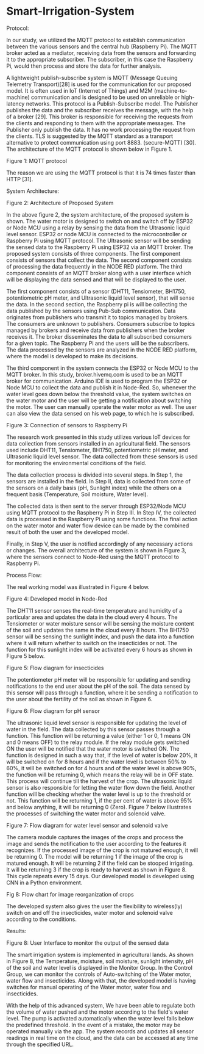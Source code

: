 # Smart-Irrigation-System

Protocol: 

In our study, we utilized the MQTT protocol to establish communication between the various sensors and the central hub (Raspberry Pi). The MQTT broker acted as a mediator, receiving data from the sensors and forwarding it to the appropriate subscriber. The subscriber, in this case the Raspberry Pi, would then process and store the data for further analysis.

A lightweight publish-subscribe system is MQTT (Message Queuing Telemetry Transport)[28] is used for the communication for our proposed model. It is often used in IoT (Internet of Things) and M2M (machine-to-machine) communication and is designed to be used on unreliable or high-latency networks. This protocol is a Publish-Subscribe model. The Publisher publishes the data and the subscriber receives the message, with the help of a broker [29]. This broker is responsible for receiving the requests from the clients and responding to them with the appropriate messages. The Publisher only publish the data. It has no work processing the request from the clients. TLS is suggested by the MQTT standard as a transport alternative to protect communication using port 8883. (secure-MQTT) [30]. The architecture of the MQTT protocol is shown below in Figure 1.


Figure 1: MQTT protocol


The reason we are using the MQTT protocol is that it is 74 times faster than HTTP [31].   


System Architecture:


Figure 2: Architecture of Proposed System

In the above figure 2, the system architecture, of the proposed system is shown. The water motor is designed to switch on and switch off by ESP32 or Node MCU using a relay by sensing the data from the Ultrasonic liquid level sensor. ESP32 or node MCU is connected to the microcontroller or Raspberry Pi using MQTT protocol. The Ultrasonic sensor will be sending the sensed data to the Raspberry Pi using ESP32 via an MQTT broker. The proposed system consists of three components. The first component consists of sensors that collect the data. The second component consists of processing the data frequently in the NODE RED platform. The third component consists of an MQTT broker along with a user interface which will be displaying the data sensed and that will be displayed to the user.

The first component consists of a sensor (DHT11, Tensiometer, BH1750, potentiometric pH meter, and Ultrasonic liquid level sensor), that will sense the data. In the second section, the Raspberry pi is will be collecting the data published by the sensors using Pub-Sub communication. Data originates from publishers who transmit it to topics managed by brokers. The consumers are unknown to publishers. Consumers subscribe to topics managed by brokers and receive data from publishers when the broker receives it. The broker disseminates the data to all subscribed consumers for a given topic. The Raspberry Pi and the users will be the subscribers. The data processed by the sensors are analyzed in the NODE RED platform, where the model is developed to make its decisions. 

The third component in the system connects the ESP32 or Node MCU to the MQTT broker. In this study, broker.hivemq.com is used to be an MQTT broker for communication. Arduino IDE is used to program the ESP32 or Node MCU to collect the data and publish it in Node-Red. So, whenever the water level goes down below the threshold value, the system switches on the water motor and the user will be getting a notification about switching the motor. The user can manually operate the water motor as well. The user can also view the data sensed on his web page, to which he is subscribed.



Figure 3: Connection of sensors to Raspberry Pi

The research work presented in this study utilizes various IoT devices for data collection from sensors installed in an agricultural field. The sensors used include DHT11, Tensiometer, BH1750, potentiometric pH meter, and Ultrasonic liquid level sensor. The data collected from these sensors is used for monitoring the environmental conditions of the field.

The data collection process is divided into several steps. In Step 1, the sensors are installed in the field. In Step II, data is collected from some of the sensors on a daily basis (pH, Sunlight index) while the others on a frequent basis (Temperature, Soil moisture, Water level).

The collected data is then sent to the server through ESP32/Node MCU using MQTT protocol to the Raspberry Pi in Step III. In Step IV, the collected data is processed in the Raspberry Pi using some functions. The final action on the water motor and water flow device can be made by the combined result of both the user and the developed model.

Finally, in Step V, the user is notified accordingly of any necessary actions or changes. The overall architecture of the system is shown in Figure 3, where the sensors connect to Node-Red using the MQTT protocol to Raspberry Pi.


Process Flow:

The real working model was illustrated in Figure 4 below. 


Figure 4: Developed model in Node-Red

The DHT11 sensor senses the real-time temperature and humidity of a particular area and updates the data in the cloud every 4 hours. The Tensiometer or water moisture sensor will be sensing the moisture content of the soil and updates the same in the cloud every 8 hours. The BH1750 sensor will be sensing the sunlight index, and push the data into a function where it will return whether to switch on the insecticides or not. The function for this sunlight index will be activated every 6 hours as shown in Figure 5 below. 


Figure 5: Flow diagram for insecticides

The potentiometer pH meter will be responsible for updating and sending notifications to the end user about the pH of the soil. The data sensed by this sensor will pass through a function, where it be sending a notification to the user about the fertility of the soil as shown in Figure 6.


Figure 6: Flow diagram for pH sensor

The ultrasonic liquid level sensor is responsible for updating the level of water in the field. The data collected by this sensor passes through a function. This function will be returning a value (either 1 or 0, 1 means ON and 0 means OFF) to the relay module. If the relay module gets switched ON the user will be notified that the water motor is switched ON. The function is designed in such a way that, if the level of water is below 20%, it will be switched on for 8 hours and if the water level is between 50% to 60%, it will be switched on for 4 hours and of the water level is above 90%, the function will be returning 0, which means the relay will be in OFF state. This process will continue till the harvest of the crop. The ultrasonic liquid sensor is also responsible for letting the water flow down the field. Another function will be checking whether the water level is up to the threshold or not. This function will be returning 1, if the per cent of water is above 95% and below anything, it will be returning 0 (Zero). Figure 7 below illustrates the processes of switching the water motor and solenoid valve.

Figure 7: Flow diagram for water level sensor and solenoid valve

The camera module captures the images of the crops and process the image and sends the notification to the user according to the features it recognizes. If the processed image of the crop is not matured enough, it will be returning 0. The model will be returning 1 if the image of the crop is matured enough. It will be returning 2 if the field can be stooped irrigating. It will be returning 3 if the crop is ready to harvest as shown in Figure 8. This cycle repeats every 15 days. Our developed model is developed using CNN in a Python environment.

Fig 8: Flow chart for image reorganization of crops

The developed system also gives the user the flexibility to wireless(ly) switch on and off the insecticides, water motor and solenoid valve according to the conditions. 


Results:


Figure 8: User Interface to monitor the output of the sensed data

The smart irrigation system is implemented in agricultural lands. As shown in Figure 8, the Temperature, moisture, soil moisture, sunlight intensity, pH of the soil and water level is displayed in the Monitor Group. In the Control Group, we can monitor the controls of Auto-switching of the Water motor, water flow and insecticides. Along with that, the developed model is having switches for manual operating of the Water motor, water flow and insecticides.

With the help of this advanced system, We have been able to regulate both the volume of water pushed and the motor according to the field's water level. The pump is activated automatically when the water level falls below the predefined threshold. In the event of a mistake, the motor may be operated manually via the app. The system records and updates all sensor readings in real time on the cloud, and the data can be accessed at any time through the specified URL.
